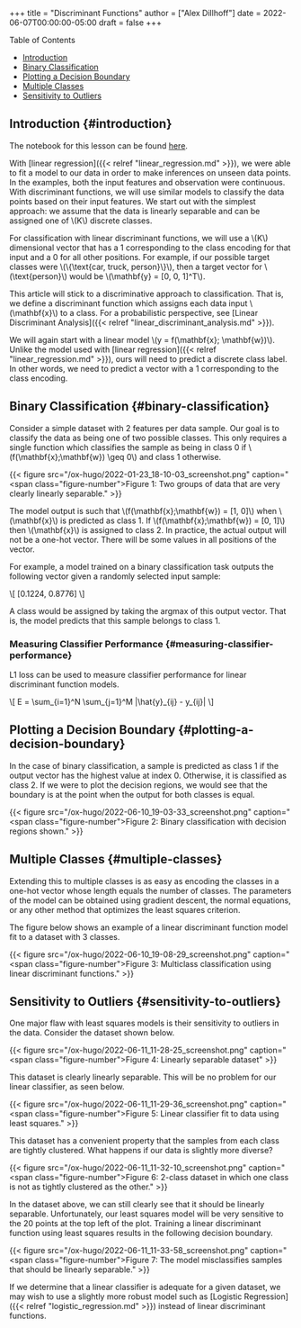 +++
title = "Discriminant Functions"
author = ["Alex Dillhoff"]
date = 2022-06-07T00:00:00-05:00
draft = false
+++

<div class="ox-hugo-toc toc">

<div class="heading">Table of Contents</div>

- [Introduction](#introduction)
- [Binary Classification](#binary-classification)
- [Plotting a Decision Boundary](#plotting-a-decision-boundary)
- [Multiple Classes](#multiple-classes)
- [Sensitivity to Outliers](#sensitivity-to-outliers)

</div>
<!--endtoc-->



## Introduction {#introduction}

The notebook for this lesson can be found [here](https://github.com/ajdillhoff/CSE6363/blob/main/logistic_regression/least_squares_classification.ipynb).

With [linear regression]({{< relref "linear_regression.md" >}}), we were able to fit a model to our data in order to make inferences on unseen data points. In the examples, both the input features and observation were continuous. With discriminant functions, we will use similar models to classify the data points based on their input features. We start out with the simplest approach: we assume that the data is linearly separable and can be assigned one of \\(K\\) discrete classes.

For classification with linear discriminant functions, we will use a \\(K\\) dimensional vector that has a 1 corresponding to the class encoding for that input and a 0 for all other positions. For example, if our possible target classes were \\(\\{\text{car, truck, person}\\}\\), then a target vector for \\(\text{person}\\) would be \\(\mathbf{y} = [0, 0, 1]^T\\).

This article will stick to a discriminative approach to classification. That is, we define a discriminant function which assigns each data input \\(\mathbf{x}\\) to a class. For a probabilistic perspective, see [Linear Discriminant Analysis]({{< relref "linear_discriminant_analysis.md" >}}).

We will again start with a linear model \\(y = f(\mathbf{x}; \mathbf{w})\\). Unlike the model used with [linear regression]({{< relref "linear_regression.md" >}}), ours will need to predict a discrete class label. In other words, we need to predict a vector with a 1 corresponding to the class encoding.


## Binary Classification {#binary-classification}

Consider a simple dataset with 2 features per data sample. Our goal is to classify the data as being one of two possible classes.
This only requires a single function which classifies the sample as being in class 0 if \\(f(\mathbf{x};\mathbf{w}) \geq 0\\) and class 1 otherwise.

{{< figure src="/ox-hugo/2022-01-23_18-10-03_screenshot.png" caption="<span class=\"figure-number\">Figure 1: </span>Two groups of data that are very clearly linearly separable." >}}

The model output is such that \\(f(\mathbf{x};\mathbf{w}) = [1, 0]\\) when \\(\mathbf{x}\\) is predicted as class 1. If \\(f(\mathbf{x};\mathbf{w}) = [0, 1]\\) then \\(\mathbf{x}\\) is assigned to class 2.
In practice, the actual output will not be a one-hot vector.
There will be some values in all positions of the vector.

For example, a model trained on a binary classification task outputs the following vector given a randomly selected input sample:

\\[
[0.1224, 0.8776]
\\]

A class would be assigned by taking the argmax of this output vector.
That is, the model predicts that this sample belongs to class 1.


### Measuring Classifier Performance {#measuring-classifier-performance}

L1 loss can be used to measure classifier performance for linear discriminant function models.

\\[
E = \sum\_{i=1}^N \sum\_{j=1}^M |\hat{y}\_{ij} - y\_{ij}|
\\]


## Plotting a Decision Boundary {#plotting-a-decision-boundary}

In the case of binary classification, a sample is predicted as class 1 if the output vector has the highest value at index 0.
Otherwise, it is classified as class 2.
If we were to plot the decision regions, we would see that the boundary is at the point when the output for both classes is equal.

{{< figure src="/ox-hugo/2022-06-10_19-03-33_screenshot.png" caption="<span class=\"figure-number\">Figure 2: </span>Binary classification with decision regions shown." >}}


## Multiple Classes {#multiple-classes}

Extending this to multiple classes is as easy as encoding the classes in a one-hot vector whose length equals the number of classes.
The parameters of the model can be obtained using gradient descent, the normal equations, or any other method that optimizes the least squares criterion.

The figure below shows an example of a linear discriminant function model fit to a dataset with 3 classes.

{{< figure src="/ox-hugo/2022-06-10_19-08-29_screenshot.png" caption="<span class=\"figure-number\">Figure 3: </span>Multiclass classification using linear discriminant functions." >}}


## Sensitivity to Outliers {#sensitivity-to-outliers}

One major flaw with least squares models is their sensitivity to outliers in the data.
Consider the dataset shown below.

{{< figure src="/ox-hugo/2022-06-11_11-28-25_screenshot.png" caption="<span class=\"figure-number\">Figure 4: </span>Linearly separable dataset" >}}

This dataset is clearly linearly separable. This will be no problem for our linear classifier, as seen below.

{{< figure src="/ox-hugo/2022-06-11_11-29-36_screenshot.png" caption="<span class=\"figure-number\">Figure 5: </span>Linear classifier fit to data using least squares." >}}

This dataset has a convenient property that the samples from each class are tightly clustered.
What happens if our data is slightly more diverse?

{{< figure src="/ox-hugo/2022-06-11_11-32-10_screenshot.png" caption="<span class=\"figure-number\">Figure 6: </span>2-class dataset in which one class is not as tightly clustered as the other." >}}

In the dataset above, we can still clearly see that it should be linearly separable.
Unfortunately, our least squares model will be very sensitive to the 20 points at the top left of the plot.
Training a linear discriminant function using least squares results in the following decision boundary.

{{< figure src="/ox-hugo/2022-06-11_11-33-58_screenshot.png" caption="<span class=\"figure-number\">Figure 7: </span>The model misclassifies samples that should be linearly separable." >}}

If we determine that a linear classifier is adequate for a given dataset, we may wish to use a slightly more robust model such as [Logistic Regression]({{< relref "logistic_regression.md" >}}) instead of linear discriminant functions.
